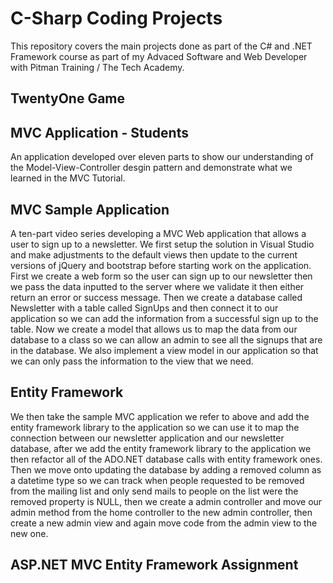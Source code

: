 # C-Sharp Coding Projects
This repository covers the main projects done as part of the C# and .NET Framework course as part of my Advaced Software and Web Developer with Pitman Training / The Tech Academy.

## TwentyOne Game

## MVC Application - Students
An application developed over eleven parts to show our understanding of the Model-View-Controller desgin pattern and demonstrate what we learned in the MVC Tutorial.

## MVC Sample Application
A ten-part video series developing a MVC Web application that allows a user to sign up to a newsletter. We first setup the solution in Visual Studio and make adjustments to the default views then update to the current versions of jQuery and bootstrap before starting work on the application. First we create a web form so the user can sign up to our newsletter then we pass the data inputted to the server where we validate it then either return an error or success message. Then we create a database called Newsletter with a table called SignUps and then connect it to our application so we can add the information from a successful sign up to the table. Now we create a model that allows us to map the data from our database to a class so we can allow an admin to see all the signups that are in the database. We also implement a view model in our application so that we can only pass the information to the view that we need.

## Entity Framework
We then take the sample MVC application we refer to above and add the entity framework library to the application so we can use it to map the connection between our newsletter application and our newsletter database, after we add the entity framework library to the application we then refactor all of the ADO.NET database calls with entity framework ones. Then we move onto updating the database by adding a removed column as a datetime type so we can track when people requested to be removed from the mailing list and only send mails to people on the list were the removed property is NULL, then we create a admin controller and move our admin method from the home controller to the new admin controller, then create a new admin view and again move code from the admin view to the new one.

## ASP.NET MVC Entity Framework Assignment